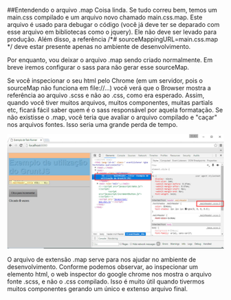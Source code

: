 ##Entendendo o arquivo .map
Coisa linda. Se tudo correu bem, temos um main.css compilado e um arquivo novo chamado main.css.map. Este arquivo é usado para debugar o código (você já deve ter se deparado com esse arquivo em bibliotecas como o jquery). Ele não deve ser levado para produção. Além disso, a referência /*# sourceMappingURL=main.css.map */ deve estar presente apenas no ambiente de desenvolvimento. 

Por enquanto, vou deixar o arquivo .map sendo criado normalmente. Em breve iremos configurar o sass para não gerar esse sourceMap.

Se você inspecionar o seu html pelo Chrome (em um servidor, pois o sourceMap não funciona em file://…) você verá que o Browser mostra a referência ao arquivo .scss e não ao .css, como era esperado. Assim, quando você tiver muitos arquivos, muitos componentes, muitas partials etc, ficará fácil saber quem é o sass responsável por aquela formatação. Se não existisse o .map, você teria que avaliar o arquivo compilado e "caçar" nos arquivos fontes. Isso seria uma grande perda de tempo.

![Entendo o arquivo .map](05.jpg "Entendo o arquivo .map")

O arquivo de extensão .map serve para nos ajudar no ambiente de desenvolvimento. Conforme podemos observar, ao inspecionar um elemento html, o web inspector do google chrome nos mostra o arquivo fonte .scss, e não o .css compilado. Isso é muito útil quando tivermos muitos componentes gerando um único e extenso arquivo final. 
